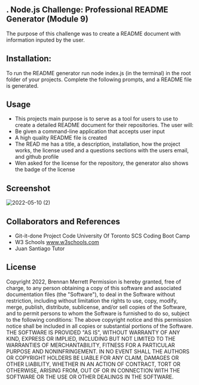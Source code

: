 ## . Node.js Challenge: Professional README Generator (Module 9)
The purpose of this challenge was to create a README document with information inputed by the user.

## Installation:
To run the README generator run node index.js (in the terminal) in the root folder of your projects.  Complete the following prompts, and a README file is generated.

## Usage
- This projects main purpose is to serve as a tool for users to use to create a detailed README document for their repositories. The user will:
- Be given a command-line application that accepts user input
- A high quality README file is created
- The READ me has a title, a description, installation, how the project works, the license used and a questions sections with the users email, and github profile
- Wen asked for the license for the repository, the generator also shows the badge of the license

## Screenshot

![2022-05-10 (2)](https://user-images.githubusercontent.com/98754293/167703153-3a15be77-d31a-40dd-99ca-20682cc59159.png)

    
## Collaborators and References

- Git-it-done Project Code
    University Of Toronto SCS Coding Boot Camp
- W3 Schools
    www.w3schools.com
- Juan Santiago
    Tutor

## License
Copyright 2022, Brennan Merrett
Permission is hereby granted, free of charge, to any person obtaining a copy of this software and associated documentation files (the "Software"), to deal in the Software without restriction, including without limitation the rights to use, copy, modify, merge, publish, distribute, sublicense, and/or sell copies of the Software, and to permit persons to whom the Software is furnished to do so, subject to the following conditions:
The above copyright notice and this permission notice shall be included in all copies or substantial portions of the Software.
THE SOFTWARE IS PROVIDED "AS IS", WITHOUT WARRANTY OF ANY KIND, EXPRESS OR IMPLIED, INCLUDING BUT NOT LIMITED TO THE WARRANTIES OF MERCHANTABILITY, FITNESS FOR A PARTICULAR PURPOSE AND NONINFRINGEMENT. IN NO EVENT SHALL THE AUTHORS OR COPYRIGHT HOLDERS BE LIABLE FOR ANY CLAIM, DAMAGES OR OTHER LIABILITY, WHETHER IN AN ACTION OF CONTRACT, TORT OR OTHERWISE, ARISING FROM, OUT OF OR IN CONNECTION WITH THE SOFTWARE OR THE USE OR OTHER DEALINGS IN THE SOFTWARE.
